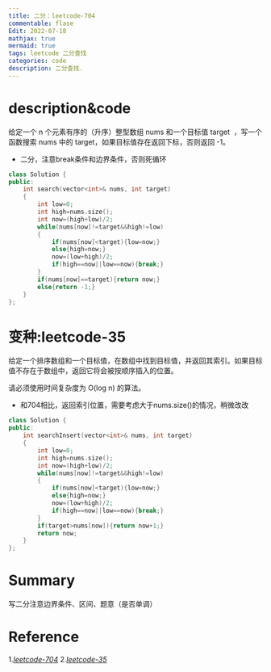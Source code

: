 ```yaml
---
title: 二分：leetcode-704
commentable: flase
Edit: 2022-07-18
mathjax: true
mermaid: true
tags: leetcode 二分查找
categories: code  
description: 二分查找.
---
```


# description&code
给定一个 n 个元素有序的（升序）整型数组 nums 和一个目标值 target  ，写一个函数搜索 nums 中的 target，如果目标值存在返回下标，否则返回 -1。

* 二分，注意break条件和边界条件，否则死循环
```cpp
class Solution {
public:
    int search(vector<int>& nums, int target) 
    {
        int low=0;
        int high=nums.size();
        int now=(high+low)/2;
        while(nums[now]!=target&&high!=low)
        {
            if(nums[now]<target){low=now;}
            else{high=now;}
            now=(low+high)/2;
            if(high==now||low==now){break;}
        }
        if(nums[now]==target){return now;}
        else{return -1;}
    }
};
```

# 变种:leetcode-35
给定一个排序数组和一个目标值，在数组中找到目标值，并返回其索引。如果目标值不存在于数组中，返回它将会被按顺序插入的位置。

请必须使用时间复杂度为 O(log n) 的算法。

* 和704相比，返回索引位置，需要考虑大于nums.size()的情况，稍微改改
```cpp
class Solution {
public:
    int searchInsert(vector<int>& nums, int target) 
    {
        int low=0;
        int high=nums.size();
        int now=(high+low)/2;
        while(nums[now]!=target&&high!=low)
        {
            if(nums[now]<target){low=now;}
            else{high=now;}
            now=(low+high)/2;
            if(high==now||low==now){break;}
        }
        if(target>nums[now]){return now+1;}
        return now;
    }
};
```

# Summary
写二分注意边界条件、区间、题意（是否单调）

# Reference
1.[*leetcode-704*](https://leetcode.cn/problems/binary-search/submissions/)
2.[*leetcode-35*](https://leetcode.cn/problems/search-insert-position/)
